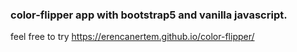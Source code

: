 ### color-flipper app with bootstrap5 and vanilla javascript.

feel free to try
https://erencanertem.github.io/color-flipper/
